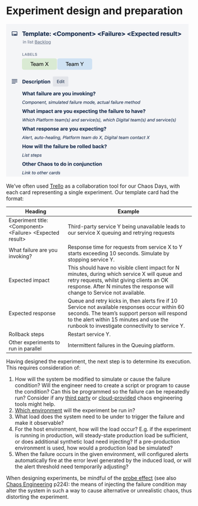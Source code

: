 # Experiment design and preparation

![Template trello card for a single experiment](<../../.gitbook/assets/Chaos trello template card.png>)

We’ve often used [Trello](https://trello.com) as a collaboration tool for our Chaos Days, with each card representing a single experiment. Our template card had the format:

| Heading                                                      | Example                                                                                                                                                                                                                                       |
| ------------------------------------------------------------ | --------------------------------------------------------------------------------------------------------------------------------------------------------------------------------------------------------------------------------------------- |
| Experiment title: \<Component> \<Failure> \<Expected result> | Third-party service Y being unavailable leads to our service X queuing and retrying requests                                                                                                                                                  |
| What failure are you invoking?                               | Response time for requests from service X to Y starts exceeding 10 seconds. Simulate by stopping service Y.                                                                                                                                   |
| Expected impact                                              | This should have no visible client impact for N minutes, during which service X will queue and retry requests, whilst giving clients an OK response. After N minutes the response will change to Service not available.                       |
| Expected response                                            | Queue and retry kicks in, then alerts fire if 10 Service not available responses occur within 60 seconds. The team’s support person will respond to the alert within 15 minutes and use the runbook to investigate connectivity to service Y. |
| Rollback steps                                               | Restart service Y.                                                                                                                                                                                                                            |
| Other experiments to run in parallel                         | Intermittent failures in the Queuing platform.                                                                                                                                                                                                |

Having designed the experiment, the next step is to determine its execution. This requires consideration of:

1. How will the system be modified to simulate or cause the failure condition? Will the engineer need to create a script or program to cause the condition? Can this be programmed so the failure can be repeatedly run? Consider if any [third party](https://www.gremlin.com) or [cloud-provided](https://aws.amazon.com/fis/) chaos engineering tools might help.
2. [Which environment](../where-to-run-a-chaos-day.md) will the experiment be run in?
3. What load does the system need to be under to trigger the failure and make it observable?
4. For the host environment, how will the load occur? E.g. if the experiment is running in production, will steady-state production load be sufficient, or does additional synthetic load need injecting? If a pre-production environment is used, how would a production load be simulated?
5. When the failure occurs in the given environment, will configured alerts automatically fire at the error level generated by the induced load, or will the alert threshold need temporarily adjusting?

When designing experiments, be mindful of the [probe effect](https://en.wikipedia.org/wiki/Probe\_effect) (see also [Chaos Engineering](https://www.oreilly.com/library/view/chaos-engineering/9781492043850/) p224): the means of injecting the failure condition may alter the system in such a way to cause alternative or unrealistic chaos, thus distorting the experiment.
